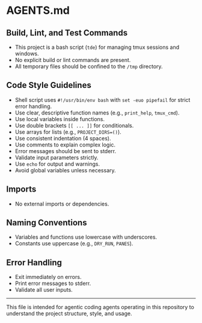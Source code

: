 # AGENTS.md

## Build, Lint, and Test Commands

- This project is a bash script (`tde`) for managing tmux sessions and windows.
- No explicit build or lint commands are present.
- All temporary files should be confined to the `/tmp` directory.

## Code Style Guidelines

- Shell script uses `#!/usr/bin/env bash` with `set -euo pipefail` for strict error handling.
- Use clear, descriptive function names (e.g., `print_help`, `tmux_cmd`).
- Use local variables inside functions.
- Use double brackets `[[ ... ]]` for conditionals.
- Use arrays for lists (e.g., `PROJECT_DIRS=()`).
- Use consistent indentation (4 spaces).
- Use comments to explain complex logic.
- Error messages should be sent to stderr.
- Validate input parameters strictly.
- Use `echo` for output and warnings.
- Avoid global variables unless necessary.

## Imports

- No external imports or dependencies.

## Naming Conventions

- Variables and functions use lowercase with underscores.
- Constants use uppercase (e.g., `DRY_RUN`, `PANES`).

## Error Handling

- Exit immediately on errors.
- Print error messages to stderr.
- Validate all user inputs.

<!--
## Session Transcript

- Append all questions and responses to `TRANSCRIPT.md` in Markdown format.
- Each interaction should be clearly formatted with timestamps and user/Crush labels.
- Ensure the transcript file is created if it doesn't exist.
-->

---

This file is intended for agentic coding agents operating in this repository to understand the project structure, style, and usage.
